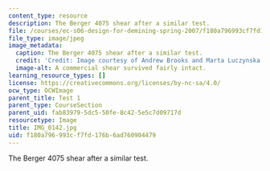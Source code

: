```yaml
---
content_type: resource
description: The Berger 4075 shear after a similar test.
file: /courses/ec-s06-design-for-demining-spring-2007/f180a796993cf7fd176b6ad760904479_IMG_0142.jpg
file_type: image/jpeg
image_metadata:
  caption: The Berger 4075 shear after a similar test.
  credit: 'Credit: Image courtesy of Andrew Brooks and Marta Luczynska.'
  image-alt: A commercial shear survived fairly intact.
learning_resource_types: []
license: https://creativecommons.org/licenses/by-nc-sa/4.0/
ocw_type: OCWImage
parent_title: Test 1
parent_type: CourseSection
parent_uid: fab83979-5dc5-50fe-8c42-5e5c7d09717d
resourcetype: Image
title: IMG_0142.jpg
uid: f180a796-993c-f7fd-176b-6ad760904479
---
```

The Berger 4075 shear after a similar test.